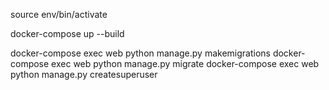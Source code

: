 source env/bin/activate

docker-compose up --build


docker-compose exec web python manage.py makemigrations
docker-compose exec web python manage.py migrate
docker-compose exec web python manage.py createsuperuser